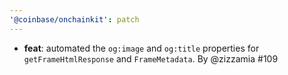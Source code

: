```yaml
---
'@coinbase/onchainkit': patch
---
```


- **feat**: automated the `og:image` and `og:title` properties for `getFrameHtmlResponse` and `FrameMetadata`. By @zizzamia #109
